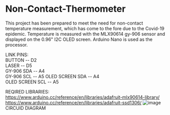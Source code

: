 # Non-Contact-Thermometer
This project has been prepared to meet the need for non-contact temperature measurement, which has come to the fore due to the Covid-19 epidemic. Temperature is measured with the MLX90614 gy-906 sensor and displayed on the 0.96" I2C OLED screen. Arduino Nano is used as the processor.

LINK PINS:          
   BUTTON -- D2            
   LASER -- D5          
   GY-906 SDA -- A4                    
   GY-906 SCL -- A5
   OLED SCREEN SDA -- A4                                        
   OLED SCREEN SCL -- A5

  REQIRED LIBRARIES:          
  https://www.arduino.cc/reference/en/libraries/adafruit-mlx90614-library/                    
  https://www.arduino.cc/reference/en/libraries/adafruit-ssd1306/
 ![image](https://user-images.githubusercontent.com/75435070/165783296-2b7b6856-cf69-4c68-8ed2-c8c1b909687e.png)         
CIRCUID DIAGRAM
